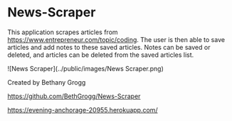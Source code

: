 # News-Scraper

This application scrapes articles from https://www.entrepreneur.com/topic/coding.  The user is then able to save articles and add notes to these saved articles.  Notes can be saved or deleted, and articles can be deleted from the saved articles list.

![News Scraper](../public/images/News Scraper.png)


Created by Bethany Grogg

https://github.com/BethGrogg/News-Scraper

https://evening-anchorage-20955.herokuapp.com/